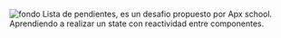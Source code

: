 ![fondo](https://github.com/user-attachments/assets/4e7d89e5-a545-4e3a-ace3-7d03b5fbc124)
Lista de pendientes, es un desafio propuesto por Apx school. Aprendiendo a realizar un state con reactividad entre componentes.
